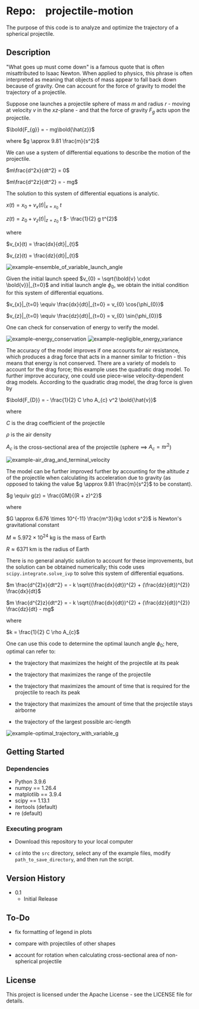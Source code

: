 # Repo:    projectile-motion

The purpose of this code is to analyze and optimize the trajectory of a spherical projectile.

## Description

"What goes up must come down" is a famous quote that is often misattributed to Isaac Newton. When applied to physics, this phrase is often interpreted as meaning that objects of mass appear to fall back down because of gravity. One can account for the force of gravity to model the trajectory of a projectile.

Suppose one launches a projectile sphere of mass $m$ and radius $r$ - moving at velocity $v$ in the $xz$-plane - and that the force of gravity $F_{g}$ acts upon the projectile. 

$\bold{F_{g}} = - mg\bold{\hat{z}}$

where $g \approx 9.81 \frac{m}{s^2}$

We can use a system of differential equations to describe the motion of the projectile.

$m\frac{d^2x}{dt^2} = 0$

$m\frac{d^2z}{dt^2} = - mg$

The solution to this system of differential equations is analytic.

$x(t) = x_{0} + v_{x}(t)|_{x=x_{{0}}}$ $t$

$z(t) = z_{0} + v_{z}(t)|_{z=z_{0}}$ $t$ $- \frac{1}{2} g t^{2}$  

where

$v_{x}(t) = \frac{dx}{dt}|_{t}$

$v_{z}(t) = \frac{dz}{dt}|_{t}$

<img src="output/example_06-ensemble_with_variable_launch_angle_at_g_of_z/ProjectileMotionEnsemble-Var_launch_angle.png" title="" alt="example-ensemble_of_variable_launch_angle" data-align="center">

Given the initial launch speed $v_{0} = \sqrt{\bold{v} \cdot \bold{v}}|_{t=0}$ and initial launch angle $\phi_{0}$, we obtain the initial condition for this system of differential equations.

$v_{x}|_{t=0} \equiv \frac{dx}{dt}|_{t=0} = v_{0} \cos{\phi_{0}}$

$v_{z}|_{t=0} \equiv \frac{dz}{dt}|_{t=0} = v_{0} \sin{\phi_{0}}$

One can check for conservation of energy to verify the model.

<img src="output/example_01-simulation_without_drag_at_constant_g/ProjectileMotionSimulation-Energies_VS_Time-wPeakTime.png" title="" alt="example-energy_conservation" data-align="center">

<img title="" src="output/example_01-simulation_without_drag_at_constant_g/ProjectileMotionSimulation-EnergyVar_VS_Time-wPeakTime.png" alt="example-negligible_energy_variance" data-align="center">

The accuracy of the model improves if one accounts for air resistance, which produces a drag force that acts in a manner similar to friction - this means that energy is not conserved. There are a variety of models to account for the drag force; this example uses the quadratic drag model. To further improve accuracy, one could use piece-wise velocity-dependent drag models. According to the quadratic drag model, the drag force is given by

$\bold{F_{D}} = - \frac{1}{2} C \rho A_{c} v^2 \bold{\hat{v}}$

where

$C$ is the drag coefficient of the projectile

$\rho$ is the air density

$A_{c}$ is the cross-sectional area of the projectile (sphere $\implies$ $A_{c} = \pi r^2$)

<img src="output/example_03-simulation_with_drag_at_constant_g/ProjectileMotionSimulation-SpeedsAndVelocities_VS_Time-wPeakTime.png" title="" alt="example-air_drag_and_terminal_velocity" data-align="center">

The model can be further improved further by accounting for the altitude $z$ of the projectile when calculating its acceleration due to gravity (as opposed to taking the value $g \approx 9.81 \frac{m}{s^2}$ to be constant). 

$g \equiv g(z) = \frac{GM}{(R + z)^2}$

where

$G \approx 6.676 \times 10^{-11} \frac{m^3}{kg \cdot s^2}$ is Newton's gravitational constant

$M \approx 5.972 \times 10^{24}$ kg is the mass of Earth

$R \approx 6371$ km is the radius of Earth

There is no general analytic solution to account for these improvements, but the solution can be obtained numerically; this code uses `scipy.integrate.solve_ivp` to solve this system of differential equations. 

$m \frac{d^{2}x}{dt^2} = - k \sqrt{(\frac{dx}{dt})^{2} + (\frac{dz}{dt})^{2}} \frac{dx}{dt}$

$m \frac{d^{2}z}{dt^2} = - k \sqrt{(\frac{dx}{dt})^{2} + (\frac{dz}{dt})^{2}} \frac{dz}{dt} - mg$

where

$k = \frac{1}{2} C \rho A_{c}$

One can use this code to determine the optimal launch angle $\phi_{0}$; here, optimal can refer to:

* the trajectory that maximizes the height of the projectile at its peak

* the trajectory that maximizes the range of the projectile

* the trajectory that maximizes the amount of time that is required for the projectile to reach its peak

* the trajectory that maximizes the amount of time that the projectile stays airborne

* the trajectory of the largest possible arc-length



![example-optimal_trajectory_with_variable_g](output/example_12-optimization_with_variable_launch_angle_at_g_of_z/TrajectoryOptimization-LongestArcLengthOfTrajectory_VS_1_Var-LaunchAngle.png)

## 

## Getting Started

### Dependencies

* Python 3.9.6
* numpy == 1.26.4
* matplotlib == 3.9.4
* scipy == 1.13.1
* itertools (default)
* re (default)

### Executing program

* Download this repository to your local computer

* `cd` into the `src` directory, select any of the example files, modify `path_to_save_directory`, and then run the script.

## Version History

* 0.1
  * Initial Release

## To-Do
* fix formatting of legend in plots

* compare with projectiles of other shapes

* account for rotation when calculating cross-sectional area of non-spherical projectile

## License

This project is licensed under the Apache License - see the LICENSE file for details.
